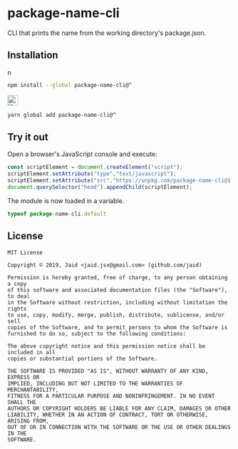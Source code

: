 # package-name-cli


CLI that prints the name from the working directory&#x27;s package.json.

## Installation
<a href='https://npmjs.com/package/package-name-cli'><img alt='npm logo' src='https://raw.githubusercontent.com/npm/logos/master/npm%20logo/npm-logo-red.png' height=16/></a>
```bash
npm install --global package-name-cli@^
```
<a href='https://yarnpkg.com/package/package-name-cli'><img alt='Yarn logo' src='https://raw.githubusercontent.com/yarnpkg/assets/master/yarn-kitten-full.png' height=24/></a>
```bash
yarn global add package-name-cli@^
```


## Try it out
Open a browser's JavaScript console and execute:

```javascript
const scriptElement = document.createElement("script");
scriptElement.setAttribute("type","text/javascript");
scriptElement.setAttribute("src","https://unpkg.com/package-name-cli@1.0.2");
document.querySelector("head").appendChild(scriptElement);
```

The module is now loaded in a variable.

```javascript
typeof package-name-cli.default
```


## License
```text
MIT License

Copyright © 2019, Jaid <jaid.jsx@gmail.com> (github.com/jaid)

Permission is hereby granted, free of charge, to any person obtaining a copy
of this software and associated documentation files (the "Software"), to deal
in the Software without restriction, including without limitation the rights
to use, copy, modify, merge, publish, distribute, sublicense, and/or sell
copies of the Software, and to permit persons to whom the Software is
furnished to do so, subject to the following conditions:

The above copyright notice and this permission notice shall be included in all
copies or substantial portions of the Software.

THE SOFTWARE IS PROVIDED "AS IS", WITHOUT WARRANTY OF ANY KIND, EXPRESS OR
IMPLIED, INCLUDING BUT NOT LIMITED TO THE WARRANTIES OF MERCHANTABILITY,
FITNESS FOR A PARTICULAR PURPOSE AND NONINFRINGEMENT. IN NO EVENT SHALL THE
AUTHORS OR COPYRIGHT HOLDERS BE LIABLE FOR ANY CLAIM, DAMAGES OR OTHER
LIABILITY, WHETHER IN AN ACTION OF CONTRACT, TORT OR OTHERWISE, ARISING FROM,
OUT OF OR IN CONNECTION WITH THE SOFTWARE OR THE USE OR OTHER DEALINGS IN THE
SOFTWARE.
```
